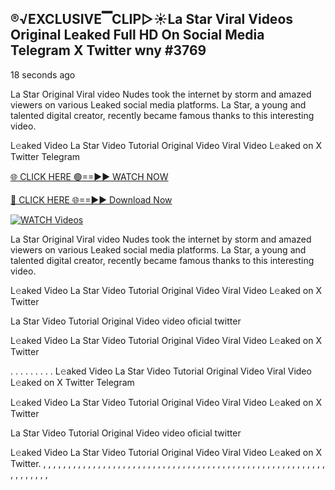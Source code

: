 ## ®️√EXCLUSIVE▔CLIP▷☀️La Star Viral Videos Original Leaked Full HD On Social Media Telegram X Twitter wny #3769

18 seconds ago

La Star Original Viral video Nudes took the internet by storm and amazed viewers on various Leaked social media platforms. La Star, a young and talented digital creator, recently became famous thanks to this interesting video.

L𝚎aked Video La Star Video Tutorial Original Video Viral Video L𝚎aked on X Twitter Telegram

[🌐 CLICK HERE 🟢==►► WATCH NOW](https://dekho-ki-hoy-07-2k25.blogspot.com/2025/01/viral-on.html)

[🔴 CLICK HERE 🌐==►► Download Now](https://dekho-ki-hoy-07-2k25.blogspot.com/2025/01/viral-on.html)

[![WATCH Videos](https://i.imgur.com/dJHk4Zq.gif)](https://dekho-ki-hoy-07-2k25.blogspot.com/2025/01/viral-on.html)

La Star Original Viral video Nudes took the internet by storm and amazed viewers on various Leaked social media platforms. La Star, a young and talented digital creator, recently became famous thanks to this interesting video.

L𝚎aked Video La Star Video Tutorial Original Video Viral Video L𝚎aked on X Twitter

La Star Video Tutorial Original Video video oficial twitter

L𝚎aked Video La Star Video Tutorial Original Video Viral Video L𝚎aked on X Twitter

. . . . . . . . . L𝚎aked Video La Star Video Tutorial Original Video Viral Video L𝚎aked on X Twitter Telegram

L𝚎aked Video La Star Video Tutorial Original Video Viral Video L𝚎aked on X Twitter

La Star Video Tutorial Original Video video oficial twitter

L𝚎aked Video La Star Video Tutorial Original Video Viral Video L𝚎aked on X Twitter.
,
,
,
,
,
,
,
,
,
,
,
,
,
,
,
,
,
,
,
,
,
,
,
,
,
,
,
,
,
,
,
,
,
,
,
,
,
,
,
,
,
,
,
,
,
,
,
,
,
,
,
,
,
,
,
,
,
,
,
,
,
,
,
,
,